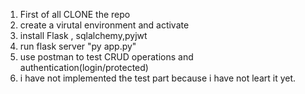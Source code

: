 1. First of all CLONE the repo
2. create a virutal environment and activate
3. install Flask , sqlalchemy,pyjwt
4. run flask server "py app.py"
5. use postman to test CRUD operations and authentication(login/protected)
6. i have not implemented the test part because i have not leart it yet.
